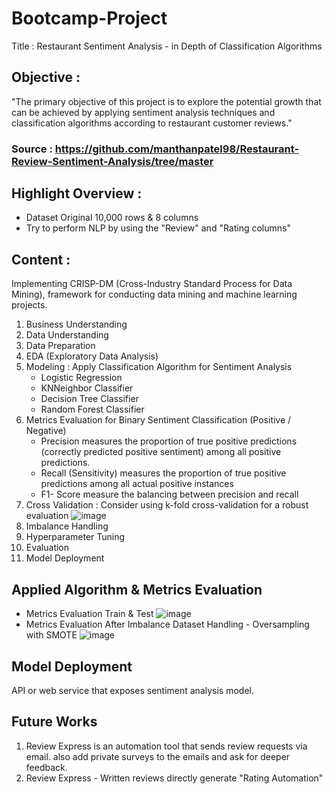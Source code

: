 # Bootcamp-Project
Title : Restaurant Sentiment Analysis  - in Depth of Classification Algorithms
## Objective :
"The primary objective of this project is to explore the potential growth that can be achieved by applying sentiment analysis techniques and classification algorithms according to restaurant customer reviews."

### Source : https://github.com/manthanpatel98/Restaurant-Review-Sentiment-Analysis/tree/master

## Highlight Overview :
- Dataset Original 10,000 rows & 8 columns
- Try to perform NLP by using the "Review" and "Rating columns"

## Content : 
Implementing CRISP-DM (Cross-Industry Standard Process for Data Mining), framework for conducting data mining and machine learning projects. 
1. Business Understanding
2. Data Understanding
3. Data Preparation
4. EDA (Exploratory Data Analysis)
5. Modeling : Apply Classification Algorithm for Sentiment Analysis
   - Logistic Regression
   - KNNeighbor Classifier 
   - Decision Tree Classifier
   - Random Forest Classifier
6. Metrics Evaluation for Binary Sentiment Classification (Positive / Negative)
   - Precision measures the proportion of true positive predictions (correctly predicted positive sentiment) among all positive predictions.
   - Recall (Sensitivity) measures the proportion of true positive predictions among all actual positive instances
   - F1- Score measure the balancing between precision and recall
8. Cross Validation : Consider using k-fold cross-validation for a robust evaluation
![image](https://github.com/GITA-2112/Bootcamp-Project/assets/135007275/ff8bdf49-0c65-4a64-b7fb-ed049cb660bc)
10. Imbalance Handling
11. Hyperparameter Tuning
12. Evaluation
13. Model Deployment

## Applied Algorithm & Metrics Evaluation
- Metrics Evaluation Train & Test
![image](https://github.com/GITA-2112/Bootcamp-Project/assets/135007275/6729e7d4-5d95-4cd2-a6d7-854354766509)
- Metrics Evaluation After Imbalance Dataset Handling - Oversampling with SMOTE
![image](https://github.com/GITA-2112/Bootcamp-Project/assets/135007275/a4777856-db06-46ab-ad57-24f5a3b55b37)

## Model Deployment 
API or web service that exposes sentiment analysis model.

## Future Works
1. Review Express is an automation tool that sends review requests via email.
   also add private surveys to the emails and ask for deeper feedback.
2. Review Express - Written reviews directly generate "Rating Automation"
   



